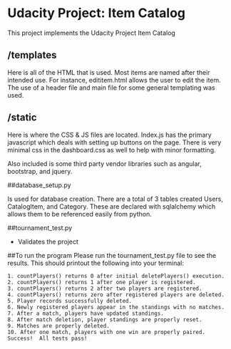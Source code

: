 # Udacity Project: Item Catalog
This project implements the Udacity Project Item Catalog

## /templates

Here is all of the HTML that is used. Most items are named after their intended use. For instance, edititem.html allows the user to edit the item. The use of a header file and main file for some general templating was used.

## /static

Here is where the CSS & JS files are located. Index.js has the primary javascript which deals with setting up buttons on the page. There is very minimal css in the dashboard.css as well to help with minor formatting.

Also included is some third party vendor libraries such as angular, bootstrap, and jquery.

##database_setup.py

Is used for database creation. There are a total of 3 tables created Users, CatalogItem, and Category. These are declared with sqlalchemy which allows them to be referenced easily from python.

##tournament_test.py

- Validates the project

##To run the program
Please run the tournament_test.py file to see the results. This should printout the following into your terminal:
```text
1. countPlayers() returns 0 after initial deletePlayers() execution.
2. countPlayers() returns 1 after one player is registered.
3. countPlayers() returns 2 after two players are registered.
4. countPlayers() returns zero after registered players are deleted.
5. Player records successfully deleted.
6. Newly registered players appear in the standings with no matches.
7. After a match, players have updated standings.
8. After match deletion, player standings are properly reset.
9. Matches are properly deleted.
10. After one match, players with one win are properly paired.
Success!  All tests pass!
```
